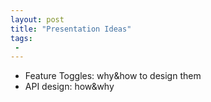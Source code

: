 ```yaml
---
layout: post
title: "Presentation Ideas"
tags:
 -
---
```


* Feature Toggles: why&how to design them
* API design: how&why
